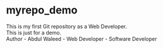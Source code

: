 # myrepo_demo
This is my first Git repository as a Web Developer.
<br>
This is just for a demo.
<br>
Author - Abdul Waleed - Web Developer - Software Developer

